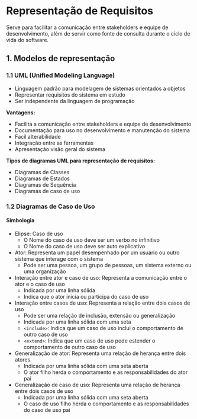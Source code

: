 # Representação de Requisitos
Serve para facilitar a comunicação entre stakeholders e equipe de desenvolvimento, além de servir como fonte de consulta durante o ciclo de vida do software.

## 1. Modelos de representação
### 1.1 UML (Unified Modeling Language)
- Linguagem padrão para modelagem de sistemas orientados a objetos
- Representar requisitos do sistema em estudo
- Ser independente da linguagem de programação

**Vantagens:**
- Facilita a comunicação entre stakeholders e equipe de desenvolvimento
- Documentação para uso no desenvolvimento e manutenção do sistema
- Facil alterabilidade
- Integração entre as ferramentas
- Apresentação visão geral do sistema

**Tipos de diagramas UML para representação de requisitos:**
- Diagramas de Classes
- Diagramas de Estados
- Diagramas de Sequência
- Diagramas de caso de uso

### 1.2 Diagramas de Caso de Uso
#### Simbologia
- Elipse: Caso de uso
    - O Nome do caso de uso deve ser um verbo no infinitivo
    - O Nome do caso de uso deve ser auto explicativo
- Ator: Representa um papel desempenhado por um usuário ou outro sistema que interage com o sistema
    - Pode ser uma pessoa, um grupo de pessoas, um sistema externo ou uma organização
- Interação entre ator e caso de uso: Representa a comunicação entre o ator e o caso de uso
    - Indicada por uma linha sólida
    - Indica que o ator inicia ou participa do caso de uso
- Interação entre casos de uso: Representa a relação entre dois casos de uso
    - Pode ser uma relação de inclusão, extensão ou generalização
    - Indicada por uma linha sólida com uma seta
    - `<include>`: Indica que um caso de uso inclui o comportamento de outro caso de uso
    - `<extend>`: Indica que um caso de uso pode estender o comportamento de outro caso de uso
- Generalização de ator: Representa uma relação de herança entre dois atores
    - Indicada por uma linha sólida com uma seta aberta
    - O ator filho herda o comportamento e as responsabilidades do ator pai
- Generalização de caso de uso: Representa uma relação de herança entre dois casos de uso
    - Indicada por uma linha sólida com uma seta aberta
    - O caso de uso filho herda o comportamento e as responsabilidades do caso de uso pai